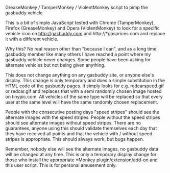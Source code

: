 GreaseMonkey / TamperMonkey / ViolentMonkey script to pimp the gasbuddy vehicle

This is a bit of simple JavaScript tested with Chrome (TamperMonkey),
Firefox (GreaseMonkey) and Opera (ViolentMonkey) to look for a specific
vehicle icon on http://gasbuddy.com and http://*gasprices.com and replace
it with a different vehicle.

Why this? No real reason other than "because I can", and as a long time
gasbuddy member like many others I have reached a point where my gasbuddy
vehicle never changes. Some people have been asking for alternate vehicles
but not being given anything.

This does not change anything on any gasbuddy site, or anyone else's
display. This change is only temporary and does a simple substitution
in the HTML code of the gasbuddy pages. It simply looks for
e.g. redcarspeed.gif or redcar.gif and replaces that with a semi randomly
chosen image hosted on tinypic.com. All vehicles of the same type will
be replaced so that every user at the same level will have the same
randomly chosen replacement.

People with the consecutive posting days "speed stripes" should see the
alternate images with the speed stripes. People without the speed stripes
should see alternate images without speed stripes. There are no guarantees,
anyone using this should validate themselves each day that they have received
all points and that the vehicle with / without speed stripes is appropriate.
This should always work, but bugs happen.

Remember, nobody else will see the alternate images, no gasbuddy data will
be changed at any time. This is only a temporary display change for those
who install the appropriate *Monkey plugin/extension/add-on and this user
script. This is for personal amusement only.